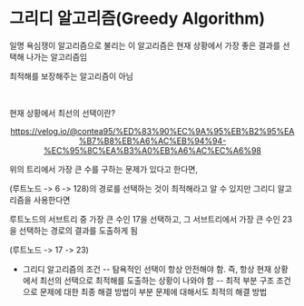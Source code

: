 # 그리디 알고리즘(Greedy Algorithm)

일명 욕심쟁이 알고리즘으로 불리는 이 알고리즘은 현재 상황에서 가장 좋은 결과를 선택해 나가는 알고리즘임

최적해를 보장해주는 알고리즘이 아님

<br>

현재 상황에서 최선의 선택이란?

<div align = "center">
  
  https://velog.io/@contea95/%ED%83%90%EC%9A%95%EB%B2%95%EA%B7%B8%EB%A6%AC%EB%94%94-%EC%95%8C%EA%B3%A0%EB%A6%AC%EC%A6%98
  
</div>

위의 트리에서 가장 큰 수를 구하는 문제가 있다고 한다면,

(루트노드 -> 6 -> 128)의 경로를 선택하는 것이 최적해라고 알 수 있지만 그리디 알고리즘을 사용한다면

루트노드의 서브트리 중 가장 큰 수인 17을 선택하고, 그 서브트리에서 가장 큰 수인 23을 선택하는 경로의 결과를 도출하게 됨

(루트노드 -> 17 -> 23)


- 그리디 알고리즘의 조건
-- 탐욕적인 선택이 항상 안전해야 함. 즉, 항상 현재 상황에서 최선의 선택으로 최적해를 도출하는 상황이 나와야 함
-- 최적 부분 구조 조건으로 문제에 대한 최종 해결 방법이 부분 문제에 대해서도 최적의 해결 방법

